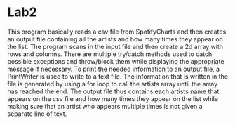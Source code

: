 # Lab2

This program basically reads a csv file from SpotifyCharts and then creates
an output file containing all the artists and how many times they appear on
the list. The program scans in the input file and then create a 2d array with rows and 
columns. There are multiple try/catch methods used to catch possible exceptions
and throw/block them while displaying the appropriate message if necessary.
To print the needed information to an output file, a PrintWriter is used to
write to a text file. The information that is written in the file is generated
by using a for loop to call the artists array until the array has reached the end.
The output file thus contains each artists name that appears on the csv file and 
how many times they appear on the list while making sure that an artist who 
appears multiple times is not given a separate line of text.
